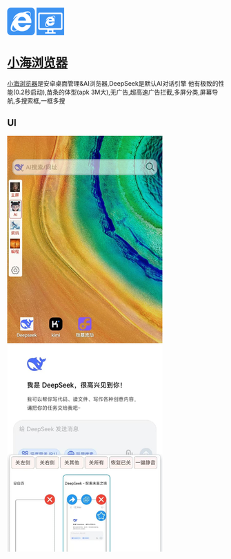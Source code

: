 <img src="./assets/logo_512.png" width="64" height="auto" /> <img src="./assets/desktop_512.png" width="64" height="auto" /> 

# [小海浏览器](https://m.malink.cn/s/7JFfIv)


[小海浏览器](https://m.malink.cn/s/7JFfIv)是安卓桌面管理&AI浏览器,DeepSeek是默认AI对话引擎
他有极致的性能(0.2秒启动),苗条的体型(apk 3M大),无广告,超高速广告拦截,多屏分类,屏幕导航,多搜索框,一框多搜


## UI

<img src="./assets/deepseek3-4t.jpg" width="360" height="auto" />
<img src="./assets/deepseek3-4_2t.jpg" width="360" height="auto" />


